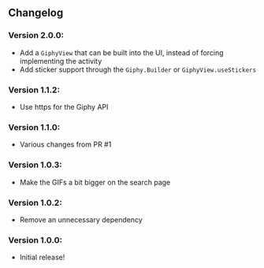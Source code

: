 ## Changelog

### Version 2.0.0:
- Add a `GiphyView` that can be built into the UI, instead of forcing implementing the activity
- Add sticker support through the `Giphy.Builder` or `GiphyView.useStickers`

### Version 1.1.2:
- Use https for the Giphy API

### Version 1.1.0:
- Various changes from PR #1

### Version 1.0.3:
- Make the GIFs a bit bigger on the search page

### Version 1.0.2:
- Remove an unnecessary dependency

### Version 1.0.0:
- Initial release!
